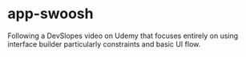 # app-swoosh
Following a DevSlopes video on Udemy that focuses entirely on using interface builder particularly constraints and basic UI flow.
